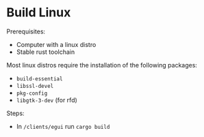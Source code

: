 # Build Linux

Prerequisites:
- Computer with a linux distro
- Stable rust toolchain

Most linux distros require the installation of the following packages:
+ `build-essential`
+ `libssl-devel`
+ `pkg-config`
+ `libgtk-3-dev` (for rfd)

Steps:
- In `/clients/egui` run `cargo build`
